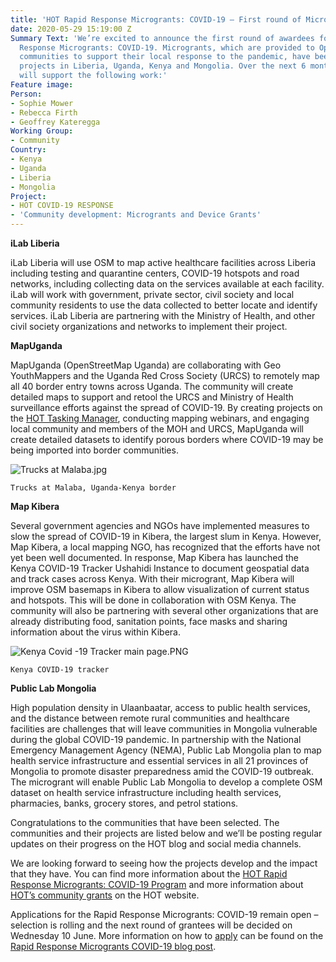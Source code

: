 ```yaml
---
title: 'HOT Rapid Response Microgrants: COVID-19 – First round of Micrograntees announced'
date: 2020-05-29 15:19:00 Z
Summary Text: 'We’re excited to announce the first round of awardees for HOT Rapid
  Response Microgrants: COVID-19. Microgrants, which are provided to OpenStreetMap
  communities to support their local response to the pandemic, have been awarded to
  projects in Liberia, Uganda, Kenya and Mongolia. Over the next 6 months, these Microgrants
  will support the following work:'
Feature image: 
Person:
- Sophie Mower
- Rebecca Firth
- Geoffrey Kateregga
Working Group:
- Community
Country:
- Kenya
- Uganda
- Liberia
- Mongolia
Project:
- HOT COVID-19 RESPONSE
- 'Community development: Microgrants and Device Grants'
---
```


**iLab Liberia**

iLab Liberia will use OSM to map active healthcare facilities across Liberia including testing and quarantine centers, COVID-19 hotspots and road networks, including collecting data on the services available at each facility. iLab will work with government, private sector, civil society and local community residents to use the data collected to better locate and identify services. iLab Liberia are partnering with the Ministry of Health, and other civil society organizations and networks to implement their project.

**MapUganda**

MapUganda (OpenStreetMap Uganda) are collaborating with Geo YouthMappers and the Uganda Red Cross Society (URCS) to remotely map all 40 border entry towns across Uganda. The community will create detailed maps to support and retool the URCS and Ministry of Health surveillance efforts against the spread of COVID-19. By creating projects on the [HOT Tasking Manager](https://tasks.hotosm.org/), conducting mapping webinars, and engaging local community and members of the MOH and URCS, MapUganda will create detailed datasets to identify porous borders where COVID-19 may be being imported into border communities.

![Trucks at Malaba.jpg](/uploads/Trucks%20at%20Malaba.jpg)

`Trucks at Malaba, Uganda-Kenya border`

**Map Kibera**

Several government agencies and NGOs have implemented measures to slow the spread of COVID-19 in Kibera, the largest slum in Kenya. However, Map Kibera, a local mapping NGO, has recognized that the efforts have not yet been well documented. In response, Map Kibera has launched the Kenya COVID-19 Tracker Ushahidi Instance to document geospatial data and track cases across Kenya. With their microgrant, Map Kibera  will improve OSM basemaps in Kibera to allow visualization of current status and hotspots. This will be done in collaboration with OSM Kenya. The community will also be partnering with several other organizations that are already distributing food, sanitation points, face masks and sharing information about the virus within Kibera.

![Kenya Covid -19 Tracker main page.PNG](/uploads/Kenya%20Covid%20-19%20Tracker%20main%20page.PNG)

`Kenya COVID-19 tracker`

**Public Lab Mongolia**

High population density in Ulaanbaatar, access to public health services, and the distance between remote rural communities and healthcare facilities are challenges that will leave communities in Mongolia vulnerable during the global COVID-19 pandemic. In partnership with the National Emergency Management Agency (NEMA), Public Lab Mongolia plan to map health service infrastructure and essential services in all 21 provinces of Mongolia to promote disaster preparedness amid the COVID-19 outbreak. The microgrant will enable Public Lab Mongolia to develop a complete OSM dataset on health service infrastructure including health services, pharmacies, banks, grocery stores, and petrol stations.

Congratulations to the communities that have been selected. The communities and their projects are listed below and we’ll be posting regular updates on their progress on the HOT blog and social media channels.

We are looking forward to seeing how the projects develop and the impact that they have. You can find more information about the [HOT Rapid Response Microgrants: COVID-19 Program](https://www.hotosm.org/updates/rapid-response-microgrants-covid-19/) and more information about [HOT’s community grants](https://www.hotosm.org/community/community-grants/) on the HOT website.

Applications for the Rapid Response Microgrants: COVID-19 remain open – selection is rolling and the next round of grantees will be decided on Wednesday 10 June. More information on how to [apply](https://docs.google.com/forms/d/e/1FAIpQLScRmggoVdRaN8wWo70Xwi7fmWC0_bRxpibHZJ1XM0k74-yWNA/viewform) can be found on the [Rapid Response Microgrants COVID-19 blog post](https://www.hotosm.org/updates/rapid-response-microgrants-covid-19/).